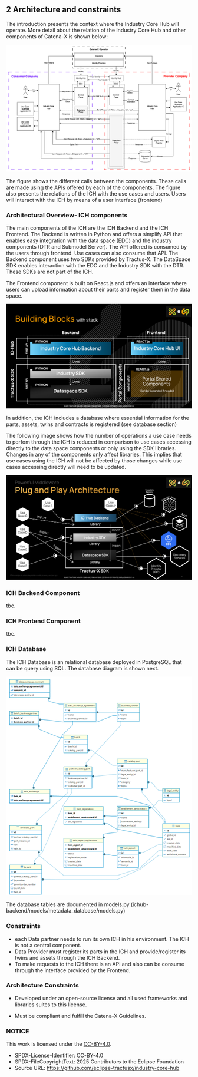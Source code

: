 ## 2 Architecture and constraints
The introduction presents the context where the Industry Core Hub will operate.
More detail about the relation of the Industry Core Hub and other components of Catena-X is shown below:

![Context View Level Arch](./media/Complete%20Context%20Diagram.svg)

The figure shows the different calls between the components. These calls are made using the APIs offered by each of the components. 
The figure also presents the relations of the ICH with the use cases and users. Users will interact with the ICH by means of a user interface (frontend)

### Architectural Overview- ICH components
The main components of the ICH are the ICH Backend and the ICH Frontend. 
The Backend is written in Python and offers a simplify API that enables easy integration with the data space (EDC) and the industry components (DTR and Submodel Server). The API offered is consumed by the users through frontend. Use cases can also consume that API.
The Backend component uses two SDKs provided by Tractus-X. The DataSpace SDK enables interaction with the EDC and the Industry SDK with the DTR. These SDKs are not part of the ICH.

The Frontend component is built on React.js and offers an interface where users can upload information about their parts and register them in the data space.

![Building Blocks](../media/BuildingBlocks.png)

In addition, the ICH includes a database where essential information for the parts, assets, twins and contracts is registered (see database section)

The following image shows how the number of operations a use case needs to perfom through the ICH is reduced in comparison to use cases accessing directly to the data space components or only using the SDK libraries.
Changes in any of the components only affect libraries. This implies that use cases using the ICH will not be affected by those changes while use cases accessing directly will need to be updated.  

![ICHOperation](../media/BackendArchitecture.png)

### ICH Backend Component


tbc.

### ICH Frontend Component


tbc.

### ICH Database

The ICH Database is an relational database deployed in PostgreSQL that can be query using SQL.
The database diagram is shown next.

![ICHDatabase](./media/ICHDatabase.png)
 
The database tables are documented in models.py (ichub-backend/models/metadata_database/models.py)

### Constraints
- each Data partner needs to run its own ICH in his environment. The ICH is not a central component.
- Data Provider must register its parts in the ICH and provide/register its twins and assets through the ICH Backend.
- To make requests to the ICH there is an API and also can be consume through the interface provided by the Frontend.

### Architecture Constraints
- Developed under an open-source license and all used frameworks and
    libraries suites to this license.

- Must be compliant and fulfill the Catena-X Guidelines.


### NOTICE

This work is licensed under the [CC-BY-4.0](https://creativecommons.org/licenses/by/4.0/legalcode).

- SPDX-License-Identifier: CC-BY-4.0
- SPDX-FileCopyrightText: 2025 Contributors to the Eclipse Foundation
- Source URL: https://github.com/eclipse-tractusx/industry-core-hub